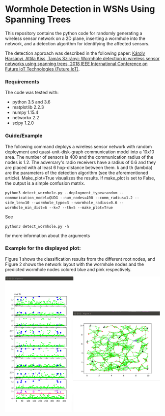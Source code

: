 Wormhole Detection in WSNs Using Spanning Trees
============================================
This repository contains the python code for randomly generating a wireless sensor network on a 2D plane, inserting a wormhole into the network, and a detection algorithm for identifying the affected sensors.

The detection approach was described in the following paper:
[Károly Harsányi, Attila Kiss, Tamás Szirányi: Wormhole detection in wireless sensor networks using spanning trees, 2018 IEEE International Conference on Future IoT Technologies (Future IoT)](https://ieeexplore.ieee.org/document/8325596/).


### Requirements
The code was tested with:
- python 3.5 and 3.6
- matplotlib 2.2.3
- numpy 1.15.4
- networkx 2.2
- scipy 1.2.0


### Guide/Example
The following command deploys a wireless sensor network with random deployment and quasi-unit-disk-graph communication model into a 10x10 area. The number of sensors is 400 and the communication radius of the nodes is 1.2. The adversary's radio receivers have a radius of 0.6 and they are placed with at least 6 hop-distance between them. k and th (lambda) are the parameters of the detection algorithm (see the aforementioned article). Make_plot=True visualizes the results. If make_plot is set to False, the output is a simple confusion matrix.
```
python3 detect_wormhole.py --deployment_type=random --communication_model=QUDG --num_nodes=400 --comm_radius=1.2 --side_len=10 --wormhole_type=3 --wormhole_radius=0.6 --wormhole_min_dist=6 --k=7 --th=5 --make_plot=True
```
See
```
python3 detect_wormhole.py -h
```
for more information about the arguments


### Example for the displayed plot:
Figure 1 shows the classification results from the different root nodes, and Figure 2 shows the network layout with the wormhole nodes and the predicted wormhole nodes colored blue and pink respectively.

![Screenshot](docs/plot_example.png)
